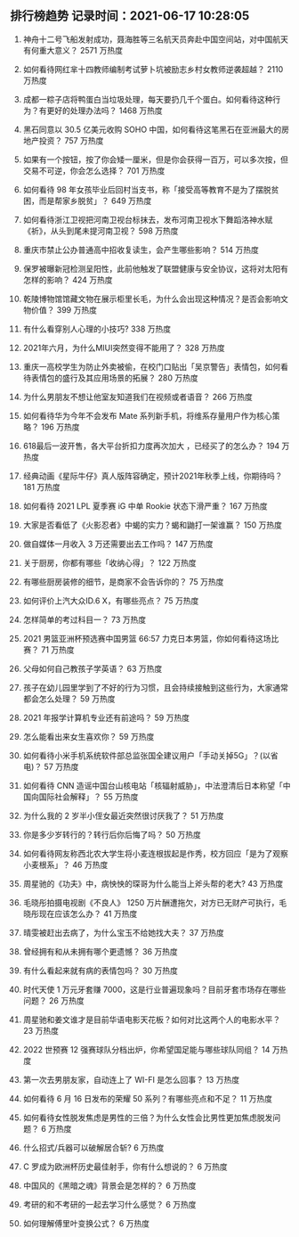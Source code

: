 
## 排行榜趋势 记录时间：2021-06-17 10:28:05
  
  1. 神舟十二号飞船发射成功，聂海胜等三名航天员奔赴中国空间站，对中国航天有何重大意义？ 2571 万热度
    
  2. 如何看待网红芈十四教师编制考试萝卜坑被励志乡村女教师逆袭超越？ 2110 万热度
    
  3. 成都一粽子店将鸭蛋白当垃圾处理，每天要扔几千个蛋白。如何看待这种行为？有更好的处理办法吗？ 1468 万热度
    
  4. 黑石同意以 30.5 亿美元收购 SOHO 中国，如何看待这笔黑石在亚洲最大的房地产投资？ 757 万热度
    
  5. 如果有一个按钮，按了你会矮一厘米，但是你会获得一百万，可以多次按，但交易不可逆，你会怎么选择？ 701 万热度
    
  6. 如何看待 98 年女孩毕业后回村当支书，称「接受高等教育不是为了摆脱贫困，而是帮家乡脱贫」？ 649 万热度
    
  7. 如何看待浙江卫视把河南卫视台标抹去，发布河南卫视水下舞蹈洛神水赋《祈》，从头到尾未提河南卫视？ 598 万热度
    
  8. 重庆市禁止公办普通高中招收复读生，会产生哪些影响？ 514 万热度
    
  9. 保罗被曝新冠检测呈阳性，此前他触发了联盟健康与安全协议，这将对太阳有怎样的影响？ 424 万热度
    
  10. 乾陵博物馆馆藏文物在展示柜里长毛，为什么会出现这种情况？是否会影响文物价值？ 399 万热度
    
  11. 有什么看穿别人心理的小技巧? 338 万热度
    
  12. 2021年六月，为什么MIUI突然变得不能用了？ 328 万热度
    
  13. 重庆一高校学生为防止外卖被偷，在校门口贴出「吴京警告」表情包，如何看待表情包的盛行及其应用场景的拓展？ 280 万热度
    
  14. 为什么男朋友不想让他室友知道我们在视频或者语音？ 266 万热度
    
  15. 如何看待华为今年不会发布 Mate 系列新手机，将维系存量用户作为核心策略？ 196 万热度
    
  16. 618最后一波开售，各大平台折扣力度再次加大 ，已经买了的怎么办？ 194 万热度
    
  17. 经典动画《星际牛仔》真人版阵容确定，预计2021年秋季上线，你期待吗？ 181 万热度
    
  18. 如何看待 2021 LPL 夏季赛 iG 中单 Rookie 状态下滑严重？ 167 万热度
    
  19. 大家是否看低了《火影忍者》中蝎的实力？蝎和鼬打一架谁赢？ 150 万热度
    
  20. 做自媒体一月收入 3 万还需要出去工作吗？ 147 万热度
    
  21. 关于厨房，你都有哪些「收纳心得」？ 122 万热度
    
  22. 有哪些厨房装修的细节，是商家不会告诉你的？ 75 万热度
    
  23. 如何评价上汽大众ID.6 X，有哪些亮点？ 75 万热度
    
  24. 怎样简单的考过科目一？ 73 万热度
    
  25. 2021 男篮亚洲杯预选赛中国男篮 66:57 力克日本男篮，你如何看待这场比赛？ 71 万热度
    
  26. 父母如何自己教孩子学英语？ 63 万热度
    
  27. 孩子在幼儿园里学到了不好的行为习惯，且会持续接触到这些行为，大家通常都会怎么处理？ 59 万热度
    
  28. 2021 年报学计算机专业还有前途吗？ 59 万热度
    
  29. 怎么能看出来女生喜欢你？ 59 万热度
    
  30. 如何看待小米手机系统软件部总监张国全建议用户「手动关掉5G」？(以省电)？ 57 万热度
    
  31. 如何看待 CNN 造谣中国台山核电站「核辐射威胁」，中法澄清后日本称望「中国向国际社会解释」？ 55 万热度
    
  32. 为什么我的 2 岁半小侄女最近突然很讨厌我了？ 51 万热度
    
  33. 你是多少岁转行的？转行后你后悔了吗？ 50 万热度
    
  34. 如何看待网友称西北农大学生将小麦连根拔起是作秀，校方回应「是为了观察小麦根系」？ 46 万热度
    
  35. 周星驰的《功夫》中，病怏怏的琛哥为什么能当上斧头帮的老大? 43 万热度
    
  36. 毛晓彤拍摄电视剧《不良人》 1250 万片酬遭拖欠，对方已无财产可执行，毛晓彤现在应该怎么办？ 41 万热度
    
  37. 晴雯被赶出去病了，为什么宝玉不给她找大夫？ 37 万热度
    
  38. 曾经拥有和从未拥有哪个更遗憾？ 36 万热度
    
  39. 有什么看起来就有病的表情包吗？ 30 万热度
    
  40. 时代天使 1 万元牙套赚 7000，这是行业普遍现象吗？目前牙套市场存在哪些问题？ 26 万热度
    
  41. 周星驰和姜文谁才是目前华语电影天花板？如何对比这两个人的电影水平？ 23 万热度
    
  42. 2022 世预赛 12 强赛球队分档出炉，你希望国足能与哪些球队同组？ 14 万热度
    
  43. 第一次去男朋友家，自动连上了 WI-FI 是怎么回事？ 13 万热度
    
  44. 如何看待 6 月 16 日发布的荣耀 50 系列？有哪些亮点和不足？ 11 万热度
    
  45. 如何看待女性脱发焦虑是男性的三倍？为什么女性会比男性更加焦虑脱发问题？ 6 万热度
    
  46. 什么招式/兵器可以破解居合斩? 6 万热度
    
  47. C 罗成为欧洲杯历史最佳射手，你有什么想说的？ 6 万热度
    
  48. 中国风的《黑暗之魂》背景会是怎样的？ 6 万热度
    
  49. 考研的和不考研的一起去学习什么感觉？ 6 万热度
    
  50. 如何理解傅里叶变换公式？ 6 万热度
    